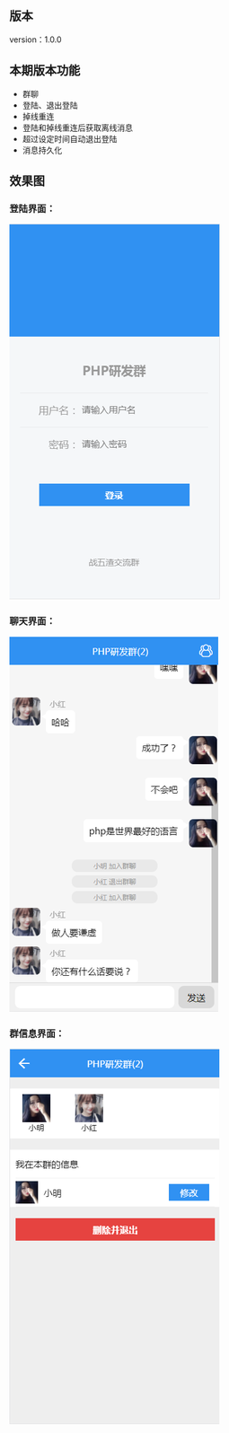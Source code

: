 ## 版本

version：1.0.0

## 本期版本功能

* 群聊
* 登陆、退出登陆
* 掉线重连
* 登陆和掉线重连后获取离线消息
* 超过设定时间自动退出登陆
* 消息持久化

## 效果图

### 登陆界面：

<img src="../other/20180122115904.png">

### 聊天界面：

<img src="../other/20180122120207.png">

### 群信息界面：

<img src="../other/20180122120238.png">